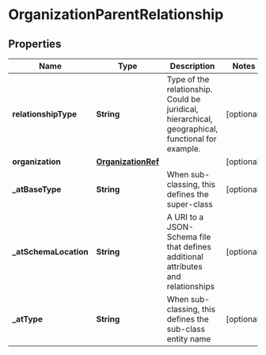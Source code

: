# OrganizationParentRelationship

## Properties
Name | Type | Description | Notes
------------ | ------------- | ------------- | -------------
**relationshipType** | **String** | Type of the relationship. Could be juridical, hierarchical, geographical, functional for example. |  [optional]
**organization** | [**OrganizationRef**](OrganizationRef.md) |  |  [optional]
**_atBaseType** | **String** | When sub-classing, this defines the super-class |  [optional]
**_atSchemaLocation** | **String** | A URI to a JSON-Schema file that defines additional attributes and relationships |  [optional]
**_atType** | **String** | When sub-classing, this defines the sub-class entity name |  [optional]
